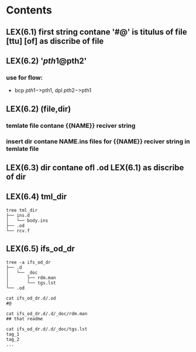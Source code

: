 # Contents

## LEX(6.1) first string contane '#@' is titulus of file [ttu] [of] as discribe of file

## LEX(6.2) '$pth1@$pth2' 
### use for flow: 
- bcp $pth1->$pth1, dpl $pth2->$pth1

## LEX(6.2) (file,dir)
### temlate file contane {{NAME}} reciver string
### insert dir contane NAME.ins files for {{NAME}} reciver string in temlate file

## LEX(6.3) dir contane ofl .od LEX(6.1) as discribe of dir 

## LEX(6.4) tml_dir

    tree tml_dir
    ├── ins.d
    │   └── body.ins
    ├── .od
    └── rcv.f


## LEX(6.5) ifs_od_dr

    tree -a ifs_od_dr
    ├── .d
    │   └── _doc
    │       ├── rdm.man
    │       └── tgs.lst
    └── .od

    cat ifs_od_dr.d/.od
    #@

    cat ifs_od_dr.d/.d/_doc/rdm.man
    ## that readme

    cat ifs_od_dr.d/.d/_doc/tgs.lst
    tag_1
    tag_2
    ...

